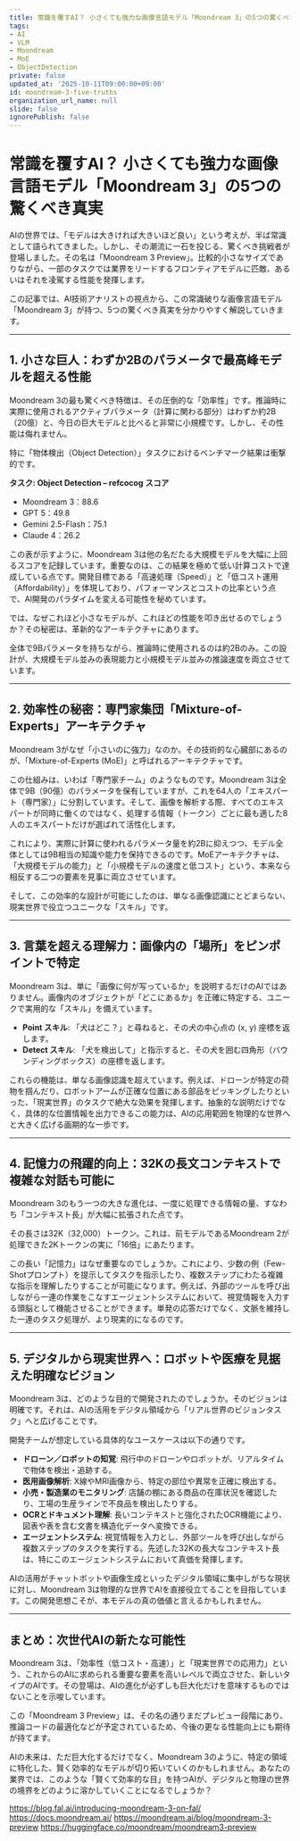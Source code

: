 ```yaml
---
title: 常識を覆すAI？ 小さくても強力な画像言語モデル「Moondream 3」の5つの驚くべき真実
tags:
- AI
- VLM
- Moondream
- MoE
- ObjectDetection
private: false
updated_at: '2025-10-11T09:00:00+09:00'
id: moondream-3-five-truths
organization_url_name: null
slide: false
ignorePublish: false
---
```


# 常識を覆すAI？ 小さくても強力な画像言語モデル「Moondream 3」の5つの驚くべき真実

AIの世界では、「モデルは大きければ大きいほど良い」という考えが、半ば常識として語られてきました。しかし、その潮流に一石を投じる、驚くべき挑戦者が登場しました。その名は「Moondream 3 Preview」。比較的小さなサイズでありながら、一部のタスクでは業界をリードするフロンティアモデルに匹敵、あるいはそれを凌駕する性能を発揮します。

この記事では、AI技術アナリストの視点から、この常識破りな画像言語モデル「Moondream 3」が持つ、5つの驚くべき真実を分かりやすく解説していきます。

---

## 1. 小さな巨人：わずか2Bのパラメータで最高峰モデルを超える性能

Moondream 3の最も驚くべき特徴は、その圧倒的な「効率性」です。推論時に実際に使用されるアクティブパラメータ（計算に関わる部分）はわずか約2B（20億）と、今日の巨大モデルと比べると非常に小規模です。しかし、その性能は侮れません。

特に「物体検出（Object Detection）」タスクにおけるベンチマーク結果は衝撃的です。

**タスク: Object Detection – refcocog**
**スコア**

* Moondream 3：88.6
* GPT 5：49.8
* Gemini 2.5-Flash：75.1
* Claude 4：26.2

この表が示すように、Moondream 3は他の名だたる大規模モデルを大幅に上回るスコアを記録しています。重要なのは、この結果を極めて低い計算コストで達成している点です。開発目標である「高速処理（Speed）」と「低コスト運用（Affordability）」を体現しており、パフォーマンスとコストの比率という点で、AI開発のパラダイムを変える可能性を秘めています。

では、なぜこれほど小さなモデルが、これほどの性能を叩き出せるのでしょうか？その秘密は、革新的なアーキテクチャにあります。

全体で9Bパラメータを持ちながら、推論時に使用されるのは約2Bのみ。この設計が、大規模モデル並みの表現能力と小規模モデル並みの推論速度を両立させています。

---

## 2. 効率性の秘密：専門家集団「Mixture-of-Experts」アーキテクチャ

Moondream 3がなぜ「小さいのに強力」なのか。その技術的な心臓部にあるのが、「Mixture-of-Experts (MoE)」と呼ばれるアーキテクチャです。

この仕組みは、いわば「専門家チーム」のようなものです。Moondream 3は全体で9B（90億）のパラメータを保有していますが、これを64人の「エキスパート（専門家）」に分割しています。そして、画像を解析する際、すべてのエキスパートが同時に働くのではなく、処理する情報（トークン）ごとに最も適した8人のエキスパートだけが選ばれて活性化します。

これにより、実際に計算に使われるパラメータ量を約2Bに抑えつつ、モデル全体としては9B相当の知識や能力を保持できるのです。MoEアーキテクチャは、「大規模モデルの能力」と「小規模モデルの速度と低コスト」という、本来なら相反する二つの要素を見事に両立させています。

そして、この効率的な設計が可能にしたのは、単なる画像認識にとどまらない、現実世界で役立つユニークな「スキル」です。

---

## 3. 言葉を超える理解力：画像内の「場所」をピンポイントで特定

Moondream 3は、単に「画像に何が写っているか」を説明するだけのAIではありません。画像内のオブジェクトが「どこにあるか」を正確に特定する、ユニークで実用的な「スキル」を備えています。

* **Point スキル**: 「犬はどこ？」と尋ねると、その犬の中心点の (x, y) 座標を返します。
* **Detect スキル**: 「犬を検出して」と指示すると、その犬を囲む四角形（バウンディングボックス）の座標を返します。

これらの機能は、単なる画像認識を超えています。例えば、ドローンが特定の荷物を掴んだり、ロボットアームが正確な位置にある部品をピッキングしたりといった、「現実世界」のタスクで絶大な効果を発揮します。抽象的な説明だけでなく、具体的な位置情報を出力できるこの能力は、AIの応用範囲を物理的な世界へと大きく広げる画期的な一歩です。

---

## 4. 記憶力の飛躍的向上：32Kの長文コンテキストで複雑な対話も可能に

Moondream 3のもう一つの大きな進化は、一度に処理できる情報の量、すなわち「コンテキスト長」が大幅に拡張された点です。

その長さは32K（32,000）トークン。これは、前モデルであるMoondream 2が処理できた2Kトークンの実に「16倍」にあたります。

この長い「記憶力」はなぜ重要なのでしょうか。これにより、少数の例（Few-Shotプロンプト）を提示してタスクを指示したり、複数ステップにわたる複雑な指示を理解したりすることが可能になります。例えば、外部のツールを呼び出しながら一連の作業をこなすエージェントシステムにおいて、視覚情報を入力する頭脳として機能させることができます。単発の応答だけでなく、文脈を維持した一連のタスク処理が、より現実的になるのです。

---

## 5. デジタルから現実世界へ：ロボットや医療を見据えた明確なビジョン

Moondream 3は、どのような目的で開発されたのでしょうか。そのビジョンは明確です。それは、AIの活用をデジタル領域から「リアル世界のビジョンタスク」へと広げることです。

開発チームが想定している具体的なユースケースは以下の通りです。

* **ドローン／ロボットの知覚**: 飛行中のドローンやロボットが、リアルタイムで物体を検出・追跡する。
* **医用画像解析**: X線やMRI画像から、特定の部位や異常を正確に検出する。
* **小売・製造業のモニタリング**: 店舗の棚にある商品の在庫状況を確認したり、工場の生産ラインで不良品を検出したりする。
* **OCRとドキュメント理解**: 長いコンテキストと強化されたOCR機能により、図表や表を含む文書を構造化データへ変換できる。
* **エージェントシステム**: 視覚情報を入力とし、外部ツールを呼び出しながら複数ステップのタスクを実行する。先述した32Kの長大なコンテキスト長は、特にこのエージェントシステムにおいて真価を発揮します。

AIの活用がチャットボットや画像生成といったデジタル領域に集中しがちな現状に対し、Moondream 3は物理的な世界でAIを直接役立てることを目指しています。この開発思想こそが、本モデルの真の価値と言えるかもしれません。

---

## まとめ：次世代AIの新たな可能性

Moondream 3は、「効率性（低コスト・高速）」と「現実世界での応用力」という、これからのAIに求められる重要な要素を高いレベルで両立させた、新しいタイプのAIです。その登場は、AIの進化が必ずしも巨大化だけを意味するものではないことを示唆しています。

この「Moondream 3 Preview」は、その名の通りまだプレビュー段階にあり、推論コードの最適化などが予定されているため、今後の更なる性能向上にも期待が持てます。

AIの未来は、ただ巨大化するだけでなく、Moondream 3のように、特定の領域に特化した、賢く効率的なモデルが切り拓いていくのかもしれません。あなたの業界では、このような「賢くて効率的な目」を持つAIが、デジタルと物理の世界の境界をどのように溶かしていくことになるでしょうか？

https://blog.fal.ai/introducing-moondream-3-on-fal/
https://docs.moondream.ai/
https://moondream.ai/blog/moondream-3-preview
https://huggingface.co/moondream/moondream3-preview
